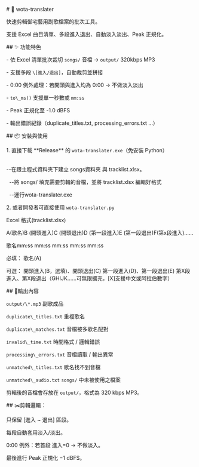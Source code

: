 \# 🎵 wota-translater



快速剪輯御宅藝用副歌檔案的批次工具。  

支援 Excel 曲目清單、多段進入退出、自動淡入淡出、Peak 正規化。



\## ✨ 功能特色

\- 依 Excel 清單批次裁切 `songs/` 音檔 → `output/` 320kbps MP3

\- 支援多段 `\[進入/退出]`，自動裁剪並拼接

\- 0:00 例外處理：若開頭與進入均為 0:00 → 不做淡入淡出

\- `to\_ms()` 支援單一秒數或 `mm:ss`

\- Peak 正規化至 -1.0 dBFS

\- 輸出錯誤紀錄（duplicate\_titles.txt, processing\_errors.txt ...）



\## 📦 安裝與使用

1\. 直接下載 \*\*Release\*\* 的 `wota-translater.exe`（免安裝 Python）

&nbsp;	
	--在跟主程式資料夾下建立 songs資料夾 與 tracklist.xlsx。



&nbsp;	--將 songs/ 填充需要剪輯的音檔，並將 tracklist.xlsx 編輯好格式



&nbsp;	--運行wota-translater.exe



2\. 或者開發者可直接使用 `wota-translater.py`


Excel 格式(tracklist.xlsx)

A(歌名)B (開頭進入)C (開頭退出)D (第一段進入)E (第一段退出)F(第x段進入)……

歌名<space><space><space>mm:ss       mm:ss       mm:ss         mm:ss         mm:ss        


必填：
歌名(A)

可選：
開頭進入(B，選填)、開頭退出(C)
第一段進入(D)、第一段退出(E)
第X段進入、第X段退出（GHIJK……可無限擴充，[X]支援中文或阿拉伯數字）




\## 📑輸出內容



`output/\*.mp3`
副歌成品


`duplicate\_titles.txt`
重複歌名

`duplicate\_matches.txt`
音檔被多歌名配對

`invalid\_time.txt`
時間格式 / 邏輯錯誤

`processing\_errors.txt`
音檔讀取 / 輸出異常

`unmatched\_titles.txt`
歌名找不到音檔

`unmatched\_audio.txt`
`songs/` 中未被使用之檔案


剪輯後的音檔會存放在 `output/`，格式為 320 kbps MP3。





\## ✂️剪輯邏輯：



只保留 \[進入 ~ 退出] 區段。



每段自動套用淡入/淡出。



0:00 例外：若首段 進入=0 → 不做淡入。



最後進行 Peak 正規化 −1 dBFS。











